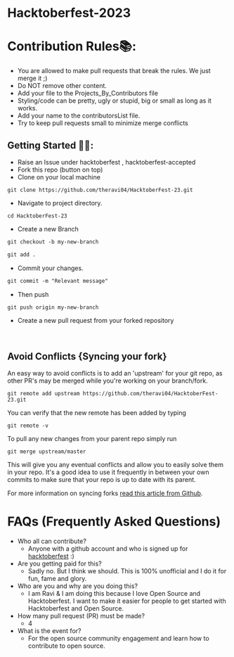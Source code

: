 # Hacktoberfest-2023

# Contribution Rules📚:

- You are allowed to make pull requests that break the rules. We just merge it ;)
- Do NOT remove other content.
- Add your file to the Projects_By_Contributors file
- Styling/code can be pretty, ugly or stupid, big or small as long as it works.
- Add your name to the contributorsList file.
- Try to keep pull requests small to minimize merge conflicts


## Getting Started 🤩🤗:

- Raise an Issue under hacktoberfest , hacktoberfest-accepted
- Fork this repo (button on top)
- Clone on your local machine

```terminal
git clone https://github.com/theravi04/HacktoberFest-23.git
```
- Navigate to project directory.
```terminal
cd HacktoberFest-23
```

- Create a new Branch

```markdown
git checkout -b my-new-branch
```

```markdown
git add .
```
- Commit your changes.

```markdown
git commit -m "Relevant message"
```
- Then push 
```markdown
git push origin my-new-branch
```


- Create a new pull request from your forked repository

<br>

## Avoid Conflicts {Syncing your fork}

An easy way to avoid conflicts is to add an 'upstream' for your git repo, as other PR's may be merged while you're working on your branch/fork.   

```terminal
git remote add upstream https://github.com/theravi04/HacktoberFest-23.git
```

You can verify that the new remote has been added by typing
```terminal
git remote -v
```

To pull any new changes from your parent repo simply run
```terminal
git merge upstream/master
```

This will give you any eventual conflicts and allow you to easily solve them in your repo. It's a good idea to use it frequently in between your own commits to make sure that your repo is up to date with its parent.

For more information on syncing forks [read this article from Github](https://help.github.com/articles/syncing-a-fork/).

# FAQs (Frequently Asked Questions)

- Who all can contribute?
  - Anyone with a github account and who is signed up for
[hacktoberfest](https://hacktoberfest.com/) :)
- Are you getting paid for this?
  - Sadly no. But I think we should. This is 100% unofficial and I do it for fun, fame and glory.
- Who are you and why are you doing this?
  - I am Ravi & I am doing this because I love Open Source and Hacktoberfest. I want to make it easier for people to get started with Hacktoberfest and Open Source.
- How many pull request (PR) must be made?
  - 4
- What is the event for?
  - For the open source community engagement and learn how to contribute to open source.